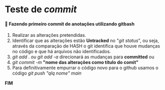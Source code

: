# Teste de *commit*

#### 🌱 Fazendo primeiro commit de anotações utilizando gitbash

1. Realizar as alterações pretendidas.
2. Identificar que as alterações estão **Untracked** no "*git status*", ou seja, através da comparação de HASH o git identifica que houve mudanças no código e que há arquivos não identificados.
3. *git add . ou git add -a* direcionará as mudanças para **committed** ou 
4. *git commit -m* **"nome das alterações como título do comit"**
5. Para definitivamente empurrar o código novo para o github usamos o código *git push "qlq nome" main*

**FIM**